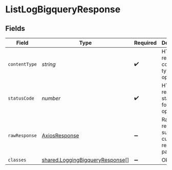# ListLogBigqueryResponse


## Fields

| Field                                                                              | Type                                                                               | Required                                                                           | Description                                                                        |
| ---------------------------------------------------------------------------------- | ---------------------------------------------------------------------------------- | ---------------------------------------------------------------------------------- | ---------------------------------------------------------------------------------- |
| `contentType`                                                                      | *string*                                                                           | :heavy_check_mark:                                                                 | HTTP response content type for this operation                                      |
| `statusCode`                                                                       | *number*                                                                           | :heavy_check_mark:                                                                 | HTTP response status code for this operation                                       |
| `rawResponse`                                                                      | [AxiosResponse](https://axios-http.com/docs/res_schema)                            | :heavy_minus_sign:                                                                 | Raw HTTP response; suitable for custom response parsing                            |
| `classes`                                                                          | [shared.LoggingBigqueryResponse](../../models/shared/loggingbigqueryresponse.md)[] | :heavy_minus_sign:                                                                 | OK                                                                                 |